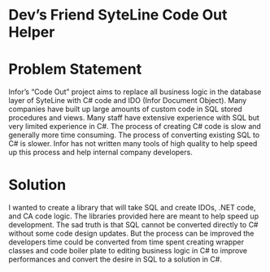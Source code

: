 # Dev’s Friend SyteLine Code Out Helper

# Problem Statement

Infor’s “Code Out” project aims to replace all business logic in the database layer of SyteLine with C# code and IDO (Infor Document Object). Many companies have built up large amounts of custom code in SQL stored procedures and views. Many staff have extensive experience with SQL but very limited experience in C#. The process of creating C# code is slow and generally more time consuming. The process of converting existing SQL to C# is slower. Infor has not written many tools of high quality to help speed up this process and help internal company developers.

# Solution

I wanted to create a library that will take SQL and create IDOs, .NET code, and CA code logic. The libraries provided here are meant to help speed up development. The sad truth is that SQL cannot be converted directly to C# without some code design updates. But the process can be improved the developers time could be converted from time spent creating wrapper classes and code boiler plate to editing business logic in C# to improve performances and convert the desire in SQL to a solution in C#.
